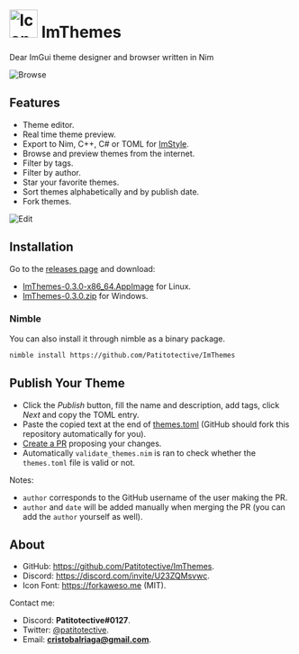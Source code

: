 # <img title="Icon" width=50 height=50 src="https://github.com/Patitotective/ImThemes/blob/main/assets/icon.png"></img> ImThemes

Dear ImGui theme designer and browser written in Nim

![Browse](https://user-images.githubusercontent.com/79225325/173915188-d17f8246-9ded-4188-a6fc-b8ebce811f07.png)

## Features

- Theme editor.
- Real time theme preview.
- Export to Nim, C++, C# or TOML for [ImStyle](https://github.com/Patitotective/ImStyle).
- Browse and preview themes from the internet.
- Filter by tags.
- Filter by author.
- Star your favorite themes.
- Sort themes alphabetically and by publish date.
- Fork themes.

![Edit](https://user-images.githubusercontent.com/79225325/173915196-7f493bb9-4aa6-4929-8e81-1037ccd8f3aa.png)

## Installation

Go to the [releases page](https://github.com/Patitotective/ImThemes/releases/latest) and download:

- [ImThemes-0.3.0-x86_64.AppImage](https://github.com/Patitotective/ImThemes/releases/latest/download/ImThemes-0.3.0-x86_64.AppImage) for Linux.
- [ImThemes-0.3.0.zip](https://github.com/Patitotective/ImThemes/releases/latest/download/ImThemes-0.3.0.zip) for Windows.

### Nimble

You can also install it through nimble as a binary package.

```sh
nimble install https://github.com/Patitotective/ImThemes
```

## Publish Your Theme

- Click the _Publish_ button, fill the name and description, add tags, click _Next_ and copy the TOML entry.
- Paste the copied text at the end of [themes.toml](https://github.com/Patitotective/ImThemes/edit/main/themes.toml) (GitHub should fork this repository automatically for you).
- [Create a PR](https://github.com/Patitotective/ImThemes/compare/main..main?quick_pull=1&title=[Theme]+My+Theme&labels=theme) proposing your changes.
- Automatically `validate_themes.nim` is ran to check whether the `themes.toml` file is valid or not.

Notes:

- `author` corresponds to the GitHub username of the user making the PR.
- `author` and `date` will be added manually when merging the PR (you can add the `author` yourself as well).

## About

- GitHub: <https://github.com/Patitotective/ImThemes>.
- Discord: <https://discord.com/invite/U23ZQMsvwc>.
- Icon Font: <https://forkaweso.me> (MIT).

Contact me:

- Discord: **Patitotective#0127**.
- Twitter: [@patitotective](https://twitter.com/patitotective).
- Email: **<cristobalriaga@gmail.com>**.
